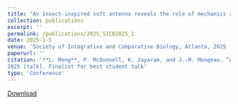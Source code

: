 ```yaml
---
title: "An insect-inspired soft antenna reveals the role of mechanics and contact speed in touch sensation "
collection: publications
excerpt: ''
permalink: /publications/2025_SICB2025_1
date: 2025-1-5
venue: 'Society of Integrative and Comparative Biology, Atlanta, 2025 '
paperurl: ''
citation: '**L. Meng**, P. McDonnell, K. Jayaram, and J.-M. Mongeau. “An insect-inspired soft antenna reveals the role of mechanics and contact speed in touch sensation” Society of Integrative and Comparative Biology, Atlanta, 
2025 [talk]. Finalist for best student talk'
type: 'Conference'
---
```

[Download](https://s3.amazonaws.com/xcdshared/sicb/app_content/1526_1230033635.pdf)
